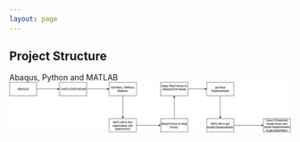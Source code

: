 ```yaml
---
layout: page
---
```

## Project Structure
Abaqus, Python and MATLAB  
![alt text](https://github.com/vm15717/gip1819/blob/master/overviewmk1.png "Logo Title Text 1")
